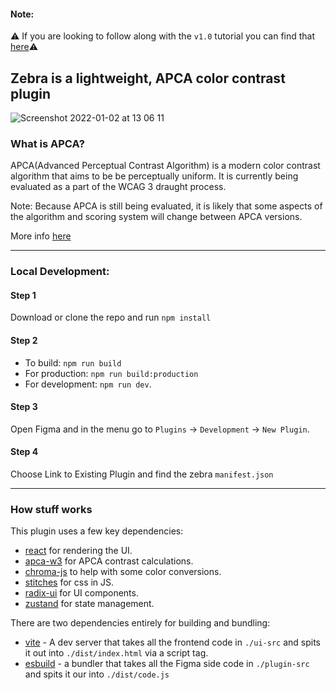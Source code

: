 #### Note: 
⚠️ If you are looking to follow along with the `v1.0` tutorial you can find that [here](https://github.com/danhollick/zebra/tree/v1)⚠️

## Zebra is a lightweight, APCA color contrast plugin
![Screenshot 2022-01-02 at 13 06 11](https://user-images.githubusercontent.com/13898607/147876779-d63c76fd-66d1-4289-a50a-d06c52248c4a.png)


### What is APCA?
APCA(Advanced Perceptual Contrast Algorithm) is a modern color contrast algorithm that aims to be be perceptually uniform. It is currently being evaluated as a part of the WCAG 3 draught process.

Note: Because APCA is still being evaluated, it is likely that some aspects of the algorithm and scoring system will change between APCA versions.

More info [here](https://github.com/Myndex/SAPC-APCA/blob/master/WhyAPCA.md)

---
### Local Development:

#### Step 1
Download or clone the repo and run `npm install`

#### Step 2
- To build: `npm run build`
- For production: `npm run build:production`
- For development: `npm run dev`.

#### Step 3
Open Figma and in the menu go to `Plugins` -> `Development` -> `New Plugin`.

#### Step 4
Choose Link to Existing Plugin and find the zebra `manifest.json`

---

### How stuff works
This plugin uses a few key dependencies:
- [react](https://reactjs.org) for rendering the UI.
- [apca-w3](https://github.com/Myndex/apca-w3) for APCA contrast calculations.
- [chroma-js](https://gka.github.io/chroma.js) to help with some color conversions.
- [stitches](https://stitches.dev) for css in JS.
- [radix-ui](https://www.radix-ui.com) for UI components.
- [zustand](https://github.com/pmndrs/zustand) for state management.

There are two dependencies entirely for building and bundling:
- [vite](https://vitejs.dev) - A dev server that takes all the frontend code in `./ui-src` and spits it out into `./dist/index.html` via a script tag.
- [esbuild](https://esbuild.github.io) - a bundler that takes all the Figma side code in `./plugin-src` and spits it our into `./dist/code.js` 




